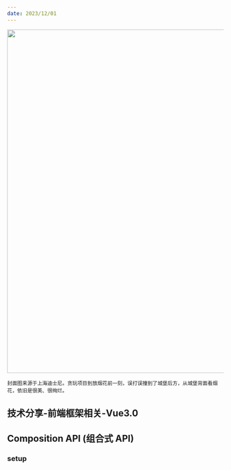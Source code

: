 ```yaml
---
date: 2023/12/01
---
```


<img src="https://i.imgs.ovh/2023/12/05/36zPe.png" width="800" />

<small>封面图来源于上海迪士尼。贪玩项目到放烟花前一刻，误打误撞到了城堡后方，从城堡背面看烟花，依旧是很美、很绚烂。</small>

## 技术分享-前端框架相关-Vue3.0

## Composition API (组合式 API)

### setup
<script setup> 是在单文件组件 (SFC) 中使用组合式 API 的编译时语法糖，代码会被编译成组件 setup() 函数的内容。

#### 特性
setup() 钩子是在组件中使用组合式 API 的入口，在 setup() 函数中返回的对象（返回值会暴露给模板和其他的选项式 API 钩子）会暴露给模板和组件实例。在模板中访问从 setup 返回的 ref 时会自动浅层解包，因此无须再在模板（html-template）中写 .value。setup() 自身并不含对组件实例的访问权，即在 setup() 中访问 this 会是 undefined。

#### 组件传值
```javascript
export default {
  props: {
    title: String
  },
  setup(props) {
    console.log(props.title)
  }
}
```
尽量 不使用解构的方式去访问 props 中的属性，会导致其失去组件传值的响应式特性。通过 props.xxx 的形式来使用其中的 props

#### context
访问上下文对象
```
export default {
  setup(props, context) {
    // 透传 Attributes（非响应式的对象，等价于 $attrs）
    console.log(context.attrs)
    // 插槽（非响应式的对象，等价于 $slots）
    console.log(context.slots)
    // 触发事件（函数，等价于 $emit）
    console.log(context.emit)
    // 暴露公共属性（函数）
    console.log(context.expose)
  }
}
//  解构 context
export default {
  setup(props, { attrs, slots, emit, expose }) {
    // 让组件实例处于 “关闭状态” 即不向父组件暴露任何东西
    expose()
    const publicCount = ref(0)
    const privateCount = ref(0)
    // 有选择地暴露局部状态
    expose({ count: publicCount })
  }
}
```
context 可以安全地解构，解构之后的上下文对象如果是响应式的，依然需要通过 attrs.x 或 slots.x 的形式使用其中的属性

#### 可以返回一个渲染函数
在渲染函数中可以直接使用在同一作用域下声明的响应式状态
```
import { h, ref } from 'vue'

export default {
  setup() {
    const count = ref(0)
    return () => h('div', count.value)
  }
}
// 返回一个渲染函数将会阻止返回其他东西, 通过调用 expose() 解决这个问题
export default {
  setup(props, { expose }) {
    const count = ref(0)
    const increment = () => ++count.value

    expose({
      increment
    })

    return () => h('div', count.value)
  }
}
```


### 响应式 API
#### ref()
接受一个内部值，返回一个响应式的、可更改的 ref 对象。通过访问其内部的属性 .value来访问对象值, 所有对 .value 的操作都将被追踪，并且会触发与之相关的副作用。注意：浅层 ref 的内部值将会原样存储和暴露，并且不会被深层递归地转为响应式。只有对 .value 的访问是响应式的，对于 深层次的对象 通过 reactive() 转为具有深层次响应式的对象

#### reactive()
响应式转换是“深层”的：它会影响到所有嵌套的属性。一个响应式对象也将深层地解包任何 ref 属性，同时保持响应性。若要避免这种深层次的转换，请使用 shallowRef() 来替代。

##### shallowRef()
shallowRef() 常常用于对大型数据结构的性能优化或是与外部的状态管理系统集成。

##### shallowReactive()
reactive() 的浅层作用形式。浅层响应式对象里只有根级别的属性是响应式的。只用于组件中的根级状态。请避免将其嵌套在深层次的响应式对象中

### computed()
创建一个只读的计算属性 ref：
```javascript
const count = ref(1)
const plusOne = computed(() => count.value + 1)
console.log(plusOne.value) // 2
plusOne.value++ // 错误
```

可写的
```javascript
const count = ref(1)
const plusOne = computed({
  get: () => count.value + 1,
  set: (val) => {
    count.value = val - 1
  }
})
plusOne.value = 1
console.log(count.value) // 0
```

#### watch()
懒侦听, 仅在侦听源发生变化时才执行回调函数。
第一个参数是侦听器的源, 第二个参数是在发生变化时要调用的回调函数, 接受三个参数：新值、旧值，以及一个用于注册副作用清理的回调函数(在副作用下一次重新执行前调用，可以用来清除无效的副作用), 第三个可选的参数是一个对象, 属性包括：immediate、deep、flush（调整回调函数的刷新时机）、onTrack / onTrigger（不常用）
```
const state = reactive({ count: 0 })
watch(
  () => state,
  (newValue, oldValue) => {
    // newValue === oldValue
  },
  { deep: true } // 强制侦听器进入深层级模式
)

// 停止侦听器
const stop = watch(source, callback)

// 当已不再需要该侦听器时：
stop()
```

#### readonly()

接受一个对象 (不论是响应式还是普通的) 或是一个 ref，返回一个原值的只读代理。
```javascript
const original = reactive({ count: 0 })

const copy = readonly(original)

watchEffect(() => {
  // 用来做响应性追踪
  console.log(copy.count)
})

// 更改源属性会触发其依赖的侦听器
original.count++

// 更改该只读副本将会失败，并会得到一个警告
copy.count++ // warning!
```

### 生命周期
onMounted(): 组件挂载完成后执行
onUpdated(): 在组件因为响应式状态变更而更新其 DOM 树之后调用
onUnmounted(): 组件实例被卸载之后
onBeforeMount(): 组件被挂载之前
onBeforeUpdate(): 组件即将因为响应式状态变更而更新其 DOM 树之前
onBeforeUnmount(): 组件实例被卸载之前
onErrorCaptured(): 捕获后代组件传递的错误时

### 依赖注入
#### provide
通过传入key, 在后代组件注入新的值更新全局 key。接受两个参数：要注入的 key（字符串或symbol），和 要注入的值。

#### inject()
注入一个由祖先组件或整个应用 (通过 app.provide()) 提供的值。
如果父组件链上多个组件对同一个 key 提供了值，那么离得更近的组件将会“覆盖”链上更远的组件所提供的值。如果没有能通过 key 匹配到值，inject() 将返回 undefined。(传入第二个可选参数，在没有匹配到 key 时使用的默认值)
